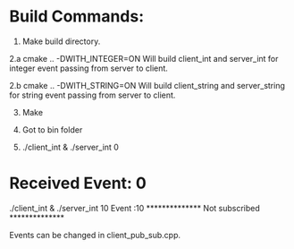 Build Commands:
===============
1. Make build directory.

2.a cmake .. -DWITH_INTEGER=ON
Will build client_int and server_int for integer event passing from server to client.

2.b cmake .. -DWITH_STRING=ON
Will build client_string and server_string for string event passing from server to client.

3. Make

4. Got to bin folder

5. ./client_int & ./server_int 0
# Received Event: 0

./client_int & ./server_int 10
Event :10 ************** Not subscribed ************** 

Events can be changed in client_pub_sub.cpp.
